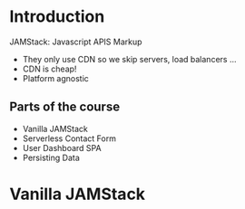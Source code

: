 # Introduction

JAMStack: Javascript APIS Markup

- They only use CDN so we skip servers, load balancers ...
- CDN is cheap!
- Platform agnostic

## Parts of the course

- Vanilla JAMStack
- Serverless Contact Form
- User Dashboard SPA
- Persisting Data

# Vanilla JAMStack
